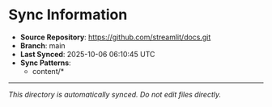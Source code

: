 # Sync Information

- **Source Repository**: https://github.com/streamlit/docs.git
- **Branch**: main
- **Last Synced**: 2025-10-06 06:10:45 UTC
- **Sync Patterns**:
  - content/*

---
*This directory is automatically synced. Do not edit files directly.*

